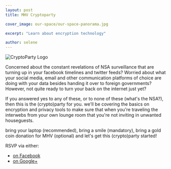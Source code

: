 ```yaml
---
layout: post
title: MHV Cryptoparty

cover_image: our-space/our-space-panorama.jpg

excerpt: "Learn about encryption technology"

author: selene
---
```


![CryptoParty Logo](//raw.github.com/cryptoparty/artwork/master/CryptoPartyLogo.png)

Concerned about the constant revelations of NSA surveillance that are turning up in your facebook timelines and twitter feeds? Worried about what your social media, email and other communication platforms of choice are doing with your data besides handing it over to foreign governments? However, not quite ready to turn your back on the internet just yet?

If you answered yes to any of these, or to none of these (what's the NSA?), then this is the (crypto)party for you. we'll be covering the basics on encryption and privacy tools to make sure that when you're traveling the interwebs from your own lounge room that you're not inviting in unwanted houseguests.

bring your laptop (recommended), bring a smile (mandatory), bring a gold coin donation for MHV (optional) and let's get this (crypto)party started!

RSVP via either:

 * [on Facebook](//www.facebook.com/events/535407886553631/)
 * [on Google+](//plus.google.com/u/0/events/c2r3si2sna0mia5ib0jchp2c2qk)
